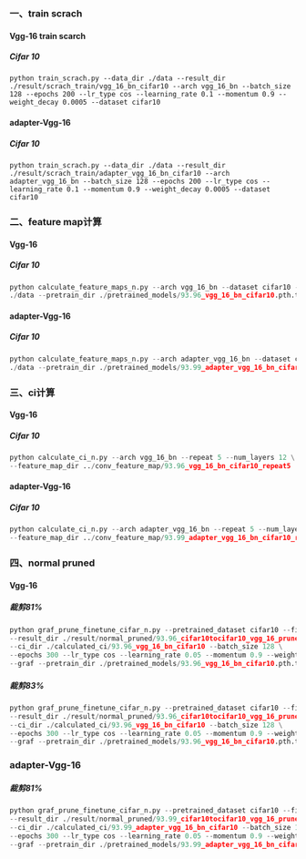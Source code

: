 ### 一、train scrach

#### Vgg-16 train scarch

##### Cifar 10

```
python train_scrach.py --data_dir ./data --result_dir ./result/scrach_train/vgg_16_bn_cifar10 --arch vgg_16_bn --batch_size 128 --epochs 200 --lr_type cos --learning_rate 0.1 --momentum 0.9 --weight_decay 0.0005 --dataset cifar10
```

#### adapter-Vgg-16 

##### Cifar 10

```
python train_scrach.py --data_dir ./data --result_dir ./result/scrach_train/adapter_vgg_16_bn_cifar10 --arch adapter_vgg_16_bn --batch_size 128 --epochs 200 --lr_type cos --learning_rate 0.1 --momentum 0.9 --weight_decay 0.0005 --dataset cifar10
```

### 二、feature map计算

#### Vgg-16 

##### Cifar 10

```python
python calculate_feature_maps_n.py --arch vgg_16_bn --dataset cifar10 --data_dir \
./data --pretrain_dir ./pretrained_models/93.96_vgg_16_bn_cifar10.pth.tar
```

#### adapter-Vgg-16

##### Cifar 10

```python
python calculate_feature_maps_n.py --arch adapter_vgg_16_bn --dataset cifar10 --data_dir \
./data --pretrain_dir ./pretrained_models/93.99_adapter_vgg_16_bn_cifar10.pth.tar
```

### 三、ci计算

#### Vgg-16

##### Cifar 10

```python
python calculate_ci_n.py --arch vgg_16_bn --repeat 5 --num_layers 12 \
--feature_map_dir ../conv_feature_map/93.96_vgg_16_bn_cifar10_repeat5
```

#### adapter-Vgg-16

##### Cifar 10

```python
python calculate_ci_n.py --arch adapter_vgg_16_bn --repeat 5 --num_layers 12 \
--feature_map_dir ../conv_feature_map/93.99_adapter_vgg_16_bn_cifar10_repeat5
```

### 四、normal pruned

#### Vgg-16 

##### 裁剪81%

```python
python graf_prune_finetune_cifar_n.py --pretrained_dataset cifar10 --finetune_dataset cifar10 --finetune_data_dir ./data --pretrained_arch vgg_16_bn --finetune_arch vgg_16_bn \
--result_dir ./result/normal_pruned/93.96_cifar10tocifar10_vgg_16_pruned_81 \
--ci_dir ./calculated_ci/93.96_vgg_16_bn_cifar10 --batch_size 128 \
--epochs 300 --lr_type cos --learning_rate 0.05 --momentum 0.9 --weight_decay 0.0005 \
--graf --pretrain_dir ./pretrained_models/93.96_vgg_16_bn_cifar10.pth.tar --sparsity [0.21]*7+[0.75]*5
```

##### 裁剪83%

```python
python graf_prune_finetune_cifar_n.py --pretrained_dataset cifar10 --finetune_dataset cifar10 --finetune_data_dir ./data --pretrained_arch vgg_16_bn --finetune_arch vgg_16_bn \
--result_dir ./result/normal_pruned/93.96_cifar10tocifar10_vgg_16_pruned_83 \
--ci_dir ./calculated_ci/93.96_vgg_16_bn_cifar10 --batch_size 128 \
--epochs 300 --lr_type cos --learning_rate 0.05 --momentum 0.9 --weight_decay 0.0005 \
--graf --pretrain_dir ./pretrained_models/93.96_vgg_16_bn_cifar10.pth.tar --sparsity [0.30]*7+[0.75]*5
```

### adapter-Vgg-16 

##### 裁剪81%

```python
python graf_prune_finetune_cifar_n.py --pretrained_dataset cifar10 --finetune_dataset cifar10 --finetune_data_dir ./data --pretrained_arch adapter_vgg_16_bn --finetune_arch adapter_vgg_16_bn \
--result_dir ./result/normal_pruned/93.99_cifar10tocifar10_vgg_16_pruned_81 \
--ci_dir ./calculated_ci/93.99_adapter_vgg_16_bn_cifar10 --batch_size 128 \
--epochs 300 --lr_type cos --learning_rate 0.05 --momentum 0.9 --weight_decay 0.0005 \
--graf --pretrain_dir ./pretrained_models/93.99_adapter_vgg_16_bn_cifar10.pth.tar --sparsity [0.21]*7+[0.75]*5
```

##### 